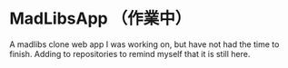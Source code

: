 # MadLibsApp （作業中）

A madlibs clone web app I was working on, but have not had the time to finish. 
Adding to repositories to remind myself that it is still here. 
